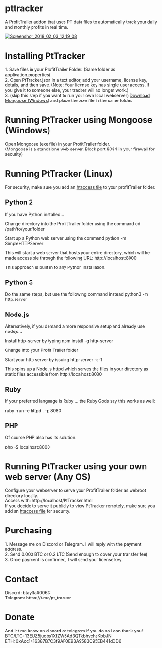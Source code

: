 # pttracker
A ProfitTrailer addon that uses PT data files to automatically track your daily and monthly profits in real time.

<a href="https://ibb.co/iYGJR6"><img src="https://preview.ibb.co/d1UuzR/Screenshot_2018_02_03_12_19_08.jpg" alt="Screenshot_2018_02_03_12_19_08" border="0"></a>

<h1>Installing PtTracker</h1>
1. Save files in your ProfitTrailer Folder. (Same folder as application.properties)<br>
2. Open PtTracker.json in a text editor, add your username, license key, details, and then save.
(Note: Your license key has single user access. If you give it to someone else, your tracker will no longer work.)<br>
3. (skip this step if you want to run your own local webserver) <a href="https://cesanta.com/binary.html">Download Mongoose (Windows)</a> and place the .exe file in the same folder.

<h1>Running PtTracker using Mongoose (Windows) </h1>

Open Mongoose (exe file) in your ProfitTrailer folder.<br>
(Mongoose is a standalone web server. Block port 8084 in your firewall for security)

<h1>Running PtTracker (Linux)</h1>
For security, make sure you add an <a href="http://www.htaccesstools.com/htpasswd-generator/">htaccess file</a> to your profitTrailer folder.

<h2>Python 2</h2>
If you have Python installed...

Change directory into the ProfitTrailer folder using the command cd /path/to/your/folder

Start up a Python web server using the command python -m SimpleHTTPServer

This will start a web server that hosts your entire directory, which will be made accessible through the following URL: http://localhost:8000 

This approach is built in to any Python installation.

<h2>Python 3</h2>
Do the same steps, but use the following command instead python3 -m http.server

<h2>Node.js</h2>
Alternatively, if you demand a more responsive setup and already use nodejs...

Install http-server by typing npm install -g http-server

Change into your Profit Trailer folder

Start your http server by issuing http-server -c-1

This spins up a Node.js httpd which serves the files in your directory as static files accessible from http://localhost:8080

<h2>Ruby</h2>
If your preferred language is Ruby ... the Ruby Gods say this works as well:

ruby -run -e httpd . -p 8080

<h2>PHP</h2>
Of course PHP also has its solution.

php -S localhost:8000

<h1>Running PtTracker using your own web server (Any OS)</h1>

Configure your webserver to serve your ProfitTrailer folder as webroot directory locally.<br>
Access with: http://localhost/PtTracker.html<br>
If you decide to serve it publicly to view PtTracker remotely, make sure you add an <a href="http://www.htaccesstools.com/htpasswd-generator/">htaccess file</a> for security.


<h1>Purchasing</h1>
1. Message me on Discord or Telegram. I will reply with the payment address.<br>
2. Send 0.003 BTC or 0.2 LTC (Send enough to cover your transfer fee)<br>
3. Once payment is confirmed, I will send your license key.

<h1>Contact</h1>
Discord: btayfla#0063<br>
Telegram: https://t.me/pt_tracker



<h1>Donate</h1>
And let me know on discord or telegram if you do so I can thank you!<br>
BTC/LTC: 13EUZ5juobs1XfZW6Ad3QTkbhvchsKbbJN<br>
ETH: 0xAcc1416387B7C3f9AF0E93A9583C95EB441dDD6
